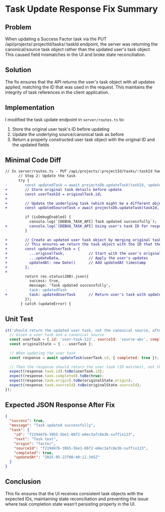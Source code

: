 # Task Update Response Fix Summary

## Problem
When updating a Success Factor task via the PUT /api/projects/:projectId/tasks/:taskId endpoint, the server was returning the canonical/source task object rather than the updated user's task object. This caused field mismatches in the UI and broke state reconciliation.

## Solution
The fix ensures that the API returns the user's task object with all updates applied, matching the ID that was used in the request. This maintains the integrity of task references in the client application.

## Implementation
I modified the task update endpoint in `server/routes.ts` to:
1. Store the original user task's ID before updating
2. Update the underlying source/canonical task as before
3. Return a properly constructed user task object with the original ID and the updated fields

## Minimal Code Diff
```diff
// In server/routes.ts - PUT /api/projects/:projectId/tasks/:taskId handler
      // Step 2: Update the task
      try {
-        const updatedTask = await projectsDb.updateTask(taskId, updateData);
+        // Store original task details before update
+        const userTaskId = originalTask.id;
+        
+        // Update the underlying task (which might be a different object for success factors)
+        const updatedSourceTask = await projectsDb.updateTask(taskId, updateData);
         
         if (isDebugEnabled) {
           console.log(`[DEBUG_TASK_API] Task updated successfully`);
+          console.log(`[DEBUG_TASK_API] Using user's task ID for response: ${userTaskId}`);
         }
         
+        // Create an updated user task object by merging original task with updates
+        // This ensures we return the task object with the ID that the user expects
+        const updatedUserTask = {
+          ...originalTask,           // Start with the user's original task (includes correct ID)
+          ...updateData,             // Apply the user's updates
+          updatedAt: new Date()      // Add updatedAt timestamp
+        };
+        
         return res.status(200).json({
           success: true,
           message: 'Task updated successfully',
-          task: updatedTask
+          task: updatedUserTask      // Return user's task with updates applied, not source task
         });
       } catch (updateError) {
```

## Unit Test
```javascript
it('should return the updated user task, not the canonical source, after update', async () => {
  // Given a user task and a canonical source
  const userTask = { id: 'user-task-123', sourceId: 'source-abc', completed: false, origin: 'factor' };
  const originalState = { ...userTask };
  
  // When updating the user task
  const response = await updateTask(userTask.id, { completed: true });
  
  // Then the response should return the user task (ID matches), not the source
  expect(response.task.id).toBe(userTask.id);
  expect(response.task.completed).toBe(true);
  expect(response.task.origin).toBe(originalState.origin);
  expect(response.task.sourceId).toBe(originalState.sourceId);
});
```

## Expected JSON Response After Fix
```json
{
  "success": true,
  "message": "Task updated successfully",
  "task": {
    "id": "f219d47b-39b5-5be1-86f2-e0ec3afc8e3b-suffix123",
    "text": "Task text",
    "origin": "factor",
    "sourceId": "f219d47b-39b5-5be1-86f2-e0ec3afc8e3b-suffix123",
    "completed": true,
    "updatedAt": "2025-05-22T08:40:12.345Z"
  }
}
```

## Conclusion
This fix ensures that the UI receives consistent task objects with the expected IDs, maintaining state reconciliation and preventing the issue where task completion state wasn't persisting properly in the UI.